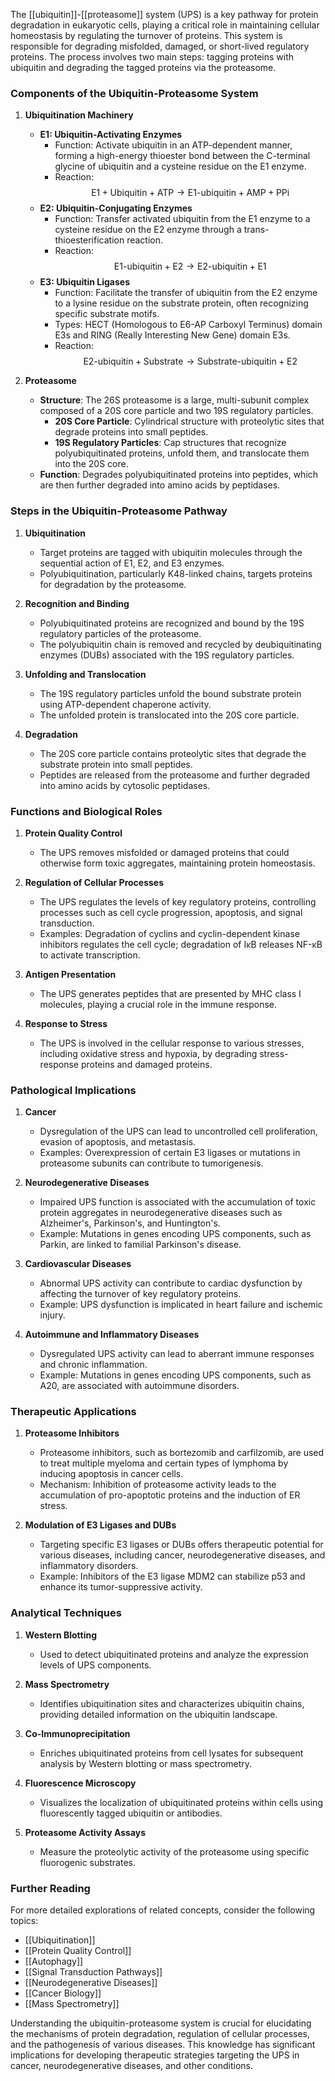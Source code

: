 The [[ubiquitin]]-[[proteasome]] system (UPS) is a key pathway for protein degradation in eukaryotic cells, playing a critical role in maintaining cellular homeostasis by regulating the turnover of proteins. This system is responsible for degrading misfolded, damaged, or short-lived regulatory proteins. The process involves two main steps: tagging proteins with ubiquitin and degrading the tagged proteins via the proteasome.

### Components of the Ubiquitin-Proteasome System

1. **Ubiquitination Machinery**
   - **E1: Ubiquitin-Activating Enzymes**
     - Function: Activate ubiquitin in an ATP-dependent manner, forming a high-energy thioester bond between the C-terminal glycine of ubiquitin and a cysteine residue on the E1 enzyme.
     - Reaction: 
       $$
       \text{E1} + \text{Ubiquitin} + \text{ATP} \rightarrow \text{E1-ubiquitin} + \text{AMP} + \text{PPi}
       $$
   - **E2: Ubiquitin-Conjugating Enzymes**
     - Function: Transfer activated ubiquitin from the E1 enzyme to a cysteine residue on the E2 enzyme through a trans-thioesterification reaction.
     - Reaction: 
       $$
       \text{E1-ubiquitin} + \text{E2} \rightarrow \text{E2-ubiquitin} + \text{E1}
       $$
   - **E3: Ubiquitin Ligases**
     - Function: Facilitate the transfer of ubiquitin from the E2 enzyme to a lysine residue on the substrate protein, often recognizing specific substrate motifs.
     - Types: HECT (Homologous to E6-AP Carboxyl Terminus) domain E3s and RING (Really Interesting New Gene) domain E3s.
     - Reaction: 
       $$
       \text{E2-ubiquitin} + \text{Substrate} \rightarrow \text{Substrate-ubiquitin} + \text{E2}
       $$

2. **Proteasome**
   - **Structure**: The 26S proteasome is a large, multi-subunit complex composed of a 20S core particle and two 19S regulatory particles.
     - **20S Core Particle**: Cylindrical structure with proteolytic sites that degrade proteins into small peptides.
     - **19S Regulatory Particles**: Cap structures that recognize polyubiquitinated proteins, unfold them, and translocate them into the 20S core.
   - **Function**: Degrades polyubiquitinated proteins into peptides, which are then further degraded into amino acids by peptidases.

### Steps in the Ubiquitin-Proteasome Pathway

1. **Ubiquitination**
   - Target proteins are tagged with ubiquitin molecules through the sequential action of E1, E2, and E3 enzymes.
   - Polyubiquitination, particularly K48-linked chains, targets proteins for degradation by the proteasome.

2. **Recognition and Binding**
   - Polyubiquitinated proteins are recognized and bound by the 19S regulatory particles of the proteasome.
   - The polyubiquitin chain is removed and recycled by deubiquitinating enzymes (DUBs) associated with the 19S regulatory particles.

3. **Unfolding and Translocation**
   - The 19S regulatory particles unfold the bound substrate protein using ATP-dependent chaperone activity.
   - The unfolded protein is translocated into the 20S core particle.

4. **Degradation**
   - The 20S core particle contains proteolytic sites that degrade the substrate protein into small peptides.
   - Peptides are released from the proteasome and further degraded into amino acids by cytosolic peptidases.

### Functions and Biological Roles

1. **Protein Quality Control**
   - The UPS removes misfolded or damaged proteins that could otherwise form toxic aggregates, maintaining protein homeostasis.

2. **Regulation of Cellular Processes**
   - The UPS regulates the levels of key regulatory proteins, controlling processes such as cell cycle progression, apoptosis, and signal transduction.
   - Examples: Degradation of cyclins and cyclin-dependent kinase inhibitors regulates the cell cycle; degradation of IκB releases NF-κB to activate transcription.

3. **Antigen Presentation**
   - The UPS generates peptides that are presented by MHC class I molecules, playing a crucial role in the immune response.

4. **Response to Stress**
   - The UPS is involved in the cellular response to various stresses, including oxidative stress and hypoxia, by degrading stress-response proteins and damaged proteins.

### Pathological Implications

1. **Cancer**
   - Dysregulation of the UPS can lead to uncontrolled cell proliferation, evasion of apoptosis, and metastasis.
   - Examples: Overexpression of certain E3 ligases or mutations in proteasome subunits can contribute to tumorigenesis.

2. **Neurodegenerative Diseases**
   - Impaired UPS function is associated with the accumulation of toxic protein aggregates in neurodegenerative diseases such as Alzheimer's, Parkinson's, and Huntington's.
   - Example: Mutations in genes encoding UPS components, such as Parkin, are linked to familial Parkinson's disease.

3. **Cardiovascular Diseases**
   - Abnormal UPS activity can contribute to cardiac dysfunction by affecting the turnover of key regulatory proteins.
   - Example: UPS dysfunction is implicated in heart failure and ischemic injury.

4. **Autoimmune and Inflammatory Diseases**
   - Dysregulated UPS activity can lead to aberrant immune responses and chronic inflammation.
   - Example: Mutations in genes encoding UPS components, such as A20, are associated with autoimmune disorders.

### Therapeutic Applications

1. **Proteasome Inhibitors**
   - Proteasome inhibitors, such as bortezomib and carfilzomib, are used to treat multiple myeloma and certain types of lymphoma by inducing apoptosis in cancer cells.
   - Mechanism: Inhibition of proteasome activity leads to the accumulation of pro-apoptotic proteins and the induction of ER stress.

2. **Modulation of E3 Ligases and DUBs**
   - Targeting specific E3 ligases or DUBs offers therapeutic potential for various diseases, including cancer, neurodegenerative diseases, and inflammatory disorders.
   - Example: Inhibitors of the E3 ligase MDM2 can stabilize p53 and enhance its tumor-suppressive activity.

### Analytical Techniques

1. **Western Blotting**
   - Used to detect ubiquitinated proteins and analyze the expression levels of UPS components.

2. **Mass Spectrometry**
   - Identifies ubiquitination sites and characterizes ubiquitin chains, providing detailed information on the ubiquitin landscape.

3. **Co-Immunoprecipitation**
   - Enriches ubiquitinated proteins from cell lysates for subsequent analysis by Western blotting or mass spectrometry.

4. **Fluorescence Microscopy**
   - Visualizes the localization of ubiquitinated proteins within cells using fluorescently tagged ubiquitin or antibodies.

5. **Proteasome Activity Assays**
   - Measure the proteolytic activity of the proteasome using specific fluorogenic substrates.

### Further Reading

For more detailed explorations of related concepts, consider the following topics:
- [[Ubiquitination]]
- [[Protein Quality Control]]
- [[Autophagy]]
- [[Signal Transduction Pathways]]
- [[Neurodegenerative Diseases]]
- [[Cancer Biology]]
- [[Mass Spectrometry]]

Understanding the ubiquitin-proteasome system is crucial for elucidating the mechanisms of protein degradation, regulation of cellular processes, and the pathogenesis of various diseases. This knowledge has significant implications for developing therapeutic strategies targeting the UPS in cancer, neurodegenerative diseases, and other conditions.
